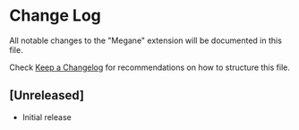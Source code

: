 # Change Log

All notable changes to the "Megane" extension will be documented in this file.

Check [Keep a Changelog](http://keepachangelog.com/) for recommendations on how to structure this file.

## [Unreleased]

- Initial release
